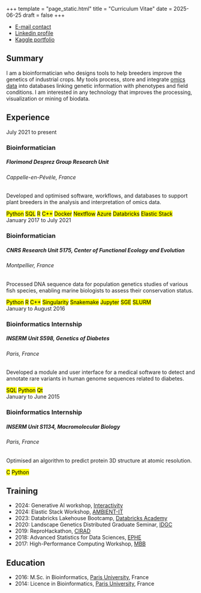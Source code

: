 +++
template = "page_static.html"
title = "Curriculum Vitae"
date =  2025-06-25
draft = false
+++



* [E-mail contact](mailto:pierre-edouard.guerin@groupefd.com)
* [Linkedin profile](https://www.linkedin.com/in/pierre-edouard-guerin/)
* [Kaggle portfolio](https://www.kaggle.com/pierreedouardguerin)


## Summary

I am a bioinformatician who designs tools to help breeders improve the genetics of industrial crops. My tools process, store and integrate [omics data](/activity/) into databases linking genetic information with phenotypes and field conditions. I am interested in any technology that improves the processing, visualization or mining of biodata.

## Experience
<div class="timeline-entry">
  <div class="timeline-date">July 2021 to present</div>
  <div class="timeline-item">
    <h3>Bioinformatician</h3>
    <h5>Florimond Desprez Group Research Unit</h5>
    <h6>Cappelle-en-Pévèle, France</h6>
    <p>
      Developed and optimised software, workflows, and databases to support plant breeders in the analysis and interpretation of omics data.
    </p>
      <mark>Python</mark>
      <mark>SQL</mark>
      <mark>R</mark>
      <mark>C++</mark>
      <mark>Docker</mark>
      <mark>Nextflow</mark>
      <mark>Azure</mark>
      <mark>Databricks</mark>
      <mark>Elastic Stack</mark>
  </div>

  <div class="timeline-date">January 2017 to July 2021</div>
  <div class="timeline-item">
    <h3>Bioinformatician</h3>
    <h5>CNRS Research Unit 5175, Center of Functional Ecology and Evolution</h5>
    <h6>Montpellier, France</h6>
    <p>
      Processed DNA sequence data for population genetics studies of various fish species, enabling marine biologists to assess their conservation status.
    </p>
      <mark>Python</mark>
      <mark>R</mark>
      <mark>C++</mark>
      <mark>Singularity</mark>
      <mark>Snakemake</mark>
      <mark>Jupyter</mark>
      <mark>SGE</mark>
      <mark>SLURM</mark>
  </div>

  <div class="timeline-date">January to August 2016</div>
  <div class="timeline-item">
    <h3>Bioinformatics Internship</h3>
    <h5>INSERM Unit S598, Genetics of Diabetes</h5>
    <h6>Paris, France</h6>
    <p>
      Developed a module and user interface for a medical software to detect and annotate rare variants in human genome sequences related to diabetes.
    </p>
      <mark>SQL</mark>
      <mark>Python</mark>
      <mark>Qt</mark>
  </div>

  <div class="timeline-date">January to June 2015</div>
  <div class="timeline-item">
    <h3>Bioinformatics Internship</h3>
    <h5>INSERM Unit S1134, Macromolecular Biology</h5>
    <h6>Paris, France</h6>
    <p>
      Optimised an algorithm to predict protein 3D structure at atomic resolution.
    </p>
      <mark>C</mark>
      <mark>Python</mark>
  </div>
</div>

## Training

* 2024: Generative AI workshop, [Interactivity](https://www.interactivity.nl/)
* 2024: Elastic Stack Workshop, [AMBIENT-IT](https://www.ambient-it.net/)
* 2023: Databricks Lakehouse Bootcamp, [Databricks Academy](https://www.databricks.com/learn/training/home)
* 2020: Landscape Genetics Distributed Graduate Seminar, [IDGC](https://sites.google.com/site/landscapegeneticscourse/)
* 2019: ReproHackathon, [CIRAD](https://github.com/IFB-ElixirFr/ReproHackathon)
* 2018: Advanced Statistics for Data Sciences, [EPHE](https://www.ephe.psl.eu/formations-conferences)
* 2017: High-Performance Computing Workshop, [MBB](https://isem-evolution.fr/plateau/plateau-montpellier-bioinformatique-et-biodiversite/)



	
## Education

* 2016: M.Sc. in Bioinformatics, [Paris University](https://u-paris.fr/), France
* 2014: Licence in Bioinformatics, [Paris University](https://u-paris.fr/), France

